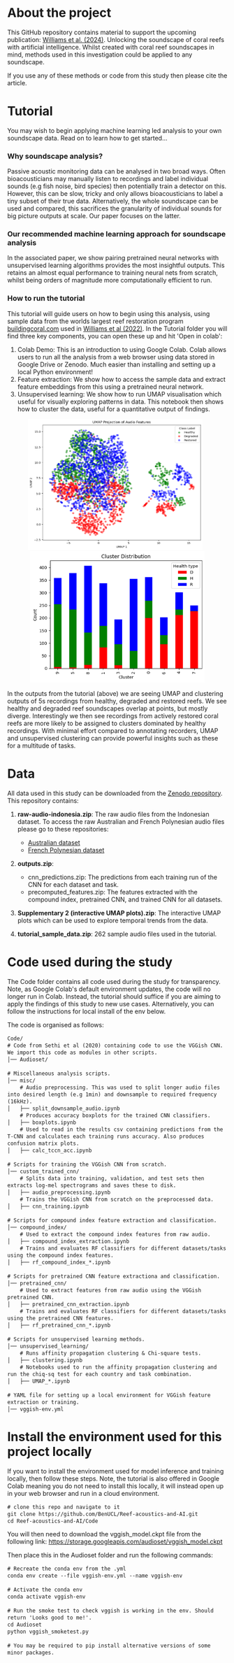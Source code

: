 # About the project

This GitHub repository contains material to support the upcoming publication: [Williams et al. (2024)](https://www.biorxiv.org/content/10.1101/2024.02.02.578582v1). Unlocking the soundscape of coral reefs with artificial intelligence.  Whilst created with coral reef soundscapes in mind, methods used in this investigation could be applied to any soundscape.

If you use any of these methods or code from this study then please cite the article.

# Tutorial
You may wish to begin applying machine learning led analysis to your own soundscape data. Read on to learn how to get started...

### Why soundscape analysis?
Passive acoustic monitoring data can be analysed in two broad ways. Often bioacousticians may manually listen to recordings and label individual sounds (e.g fish noise, bird species) then potentially train a detector on this. However, this can be slow, tricky and only allows bioacousticians to label a tiny subset of their true data. Alternatively, the whole soundscape can be used and compared, this sacrifices the granularity of individual sounds for big picture outputs at scale. Our paper focuses on the latter.

### Our recommended machine learning approach for soundscape analysis
In the associated paper, we show pairing pretrained neural networks with unsupervised learning algorithms provides the most insightful outputs. This retains an almost equal performance to training neural nets from scratch, whilst being orders of magnitude more computationally efficient to run. 

### How to run the tutorial
This tutorial will guide users on how to begin using this analysis, using sample data from the worlds largest reef restoration program [buildingcoral.com](https://www.buildingcoral.com/) used in [Williams et al (2022)](https://doi.org/10.1016/j.ecolind.2022.108986). In the Tutorial folder you will find three key components, you can open these up and hit 'Open in colab':
1. Colab Demo: This is an introduction to using Google Colab. Colab allows users to run all the analysis from a web browser using data stored in Google Drive or Zenodo. Much easier than installing and setting up a local Python environment! 
2. Feature extraction: We show how to access the sample data and extract feature embeddings from this using a pretrained neural network.
3. Unsupervised learning: We show how to run UMAP visualisation which useful for visually exploring patterns in data. This notebook then shows how to cluster the data, useful for a quantitative output of findings.

<p align="center">
  <img src="https://github.com/BenUCL/Reef-acoustics-and-AI/blob/main/Tutorial/sample_data_umap.png?raw=true" width="400" height="300" style="margin-right: 10px;" />
  <img src="https://github.com/BenUCL/Reef-acoustics-and-AI/blob/main/Tutorial/sample_data_clustering.png?raw=true" width="400" height="300" />
</p>

In the outputs from the tutorial (above) we are seeing UMAP and clustering outputs of 5s recordings from healthy, degraded and restored reefs. We see healthy and degraded reef soundscapes overlap at points, but mostly diverge. Interestingly we then see recordings from actively restored coral reefs are more likely to be assigned to clusters dominated by healthy recordings. With minimal effort compared to annotating recorders, UMAP and unsupervised clustering can provide powerful insights such as these for a multitude of tasks.

# Data
All data used in this study can be downloaded from the [Zenodo repository](https://zenodo.org/records/14841479). This repository contains:
1. **raw-audio-indonesia.zip**: The raw audio files from the Indonesian dataset. To access the raw Australian and French Polynesian audio files please go to these repositories:
   - [Australian dataset](https://zenodo.org/records/10539938)
   - [French Polynesian dataset](https://zenodo.org/records/10539938)
   
2. **outputs.zip**:
   - cnn_predictions.zip: The predictions from each training run of the CNN for each dataset and task.
   - precomputed_features.zip: The features extracted with the compound index, pretrained CNN, and trained CNN for all datasets.

3. **Supplementary 2 (interactive UMAP plots).zip**: The interactive UMAP plots which can be used to explore temporal trends from the data.

4. **tutorial_sample_data.zip**: 262 sample audio files used in the tutorial.

# Code used during the study
The Code folder contains all code used during the study for transparency. Note, as Google Colab's default environment updates, the code will no longer run in Colab. Instead, the tutorial should suffice if you are aiming to apply the findings of this study to new use cases. Alternatively, you can follow the instructions for local install of the env below. 

The code is organised as follows:

```
Code/
# Code from Sethi et al (2020) containing code to use the VGGish CNN. We import this code as modules in other scripts.
│── Audioset/   

# Miscellaneous analysis scripts.          
│── misc/               
    # Audio preprocessing. This was used to split longer audio files into desired length (e.g 1min) and downsample to required frequency (16kHz).           
│   ├── split_downsample_audio.ipynb  
    # Produces accuracy boxplots for the trained CNN classifiers.
│   ├── boxplots.ipynb                 
    # Used to read in the results csv containing predictions from the T-CNN and calculates each training runs accuracy. Also produces confusion matrix plots.
│   ├── calc_tccn_acc.ipynb      

# Scripts for training the VGGish CNN from scratch.     
│── custom_trained_cnn/         
    # Splits data into training, validation, and test sets then extracts log-mel spectrograms and saves these to disk.
│   ├── audio_preprocessing.ipynb    
    # Trains the VGGish CNN from scratch on the preprocessed data.
│   ├── cnn_training.ipynb  

# Scripts for compound index feature extraction and classification.
│── compound_index/              
    # Used to extract the compound index features from raw audio.
│   ├── compound_index_extraction.ipynb  
    # Trains and evaluates RF classifiers for different datasets/tasks using the compound index features.
│   ├── rf_compound_index_*.ipynb 

# Scripts for pretrained CNN feature extractiona and classification.
│── pretrained_cnn/     
    # Used to extract features from raw audio using the VGGish pretrained CNN.            
│   ├── pretrained_cnn_extraction.ipynb
    # Trains and evaluates RF classifiers for different datasets/tasks using the pretrained CNN features.
│   ├── rf_pretrained_cnn_*.ipynb    

# Scripts for unsupervised learning methods.
│── unsupervised_learning/        
    # Runs affinity propagation clustering & Chi-square tests.
│   ├── clustering.ipynb      
    # Notebooks used to run the affinity propagation clustering and run the chiq-sq test for each country and task combination.           
│   ├── UMAP_*.ipynb           

# YAML file for setting up a local environment for VGGish feature extraction or training.
│── vggish-env.yml                 
```

# Install the environment used for this project locally
If you want to install the environment used for model inference and training locally, then follow these steps. Note, the tutorial is also offered in Google Colab meaning you do not need to install this locally, it will instead open up in your web browser and run in a cloud environment.

```
# clone this repo and navigate to it
git clone https://github.com/BenUCL/Reef-acoustics-and-AI.git 
cd Reef-acoustics-and-AI/Code
```

You will then need to download the vggish_model.ckpt file from the following link: 
https://storage.googleapis.com/audioset/vggish_model.ckpt

Then place this in the Audioset folder and run the following commands:

```
# Recreate the conda env from the .yml
conda env create --file vggish-env.yml --name vggish-env 

# Activate the conda env
conda activate vggish-env 

# Run the smoke test to check vggish is working in the env. Should return 'Looks good to me!'.
cd Audioset
python vggish_smoketest.py

# You may be required to pip install alternative versions of some minor packages.
```
